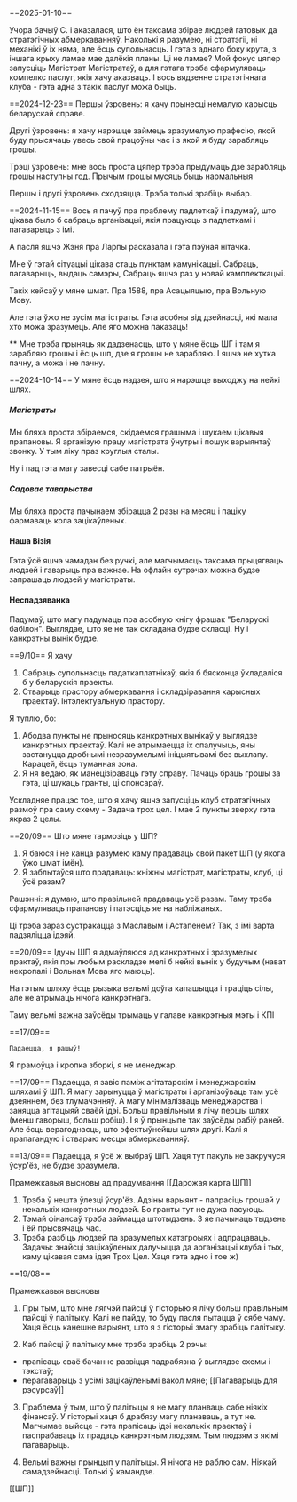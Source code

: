 ==2025-01-10==

Учора бачыў С. і аказалася, што ён таксама збірае людзей гатовых да стратэгічных абмеркаванняў. Наколькі я разумею, ні стратэгіі, ні механікі ў іх няма, але ёсць супольнасць.
І гэта з аднаго боку крута, з іншага крыху ламае мае далёкія планы. Ці не ламае?
Мой фокус цяпер запусціць Магістрат Магістратаў, а для гэтага трэба сфармуляваць компелкс паслуг, якія хачу аказваць. І вось вядзенне стратэгічнага клуба - гэта адна з такіх паслуг можа быць.


==2024-12-23==
Першы ўзровень: я хачу прынесці немалую карысць беларускай справе.

Другі ўзровень: я хачу нарэшце займець зразумелую прафесію, якой буду прысячаць увесь свой працоўны час і з якой я буду зарабляць грошы.

Трэці ўзровень: мне вось проста цяпер трэба прыдумаць дзе зарабляць грошы наступны год. Прычым грошы мусяць быць нармальныя

Першы і другі ўзровень сходзяцца. Трэба толькі зрабіць выбар.


==2024-11-15==
Вось я пачуў пра праблему падлеткаў і падумаў, што цікава было б сабраць арганізацыі, якія працуюць з падлеткамі і пагаварыць з імі. 

А пасля яшчэ Жэня пра Ларпы расказала і гэта пэўная нітачка.

Мне ў гэтай сітуацыі цікава стаць пунктам камунікацыі. Сабраць, пагаварыць, выдаць самэры, Сабраць яшчэ раз у новай камплекткацыі.

Такіх кейсаў у мяне шмат. Пра 1588, пра Асацыяцыю, пра Вольную Мову.

Але гэта ўжо не зусім магістраты. Гэта асобны від дзейнасці, які мала хто можа зразумець. Але яго можна паказаць!

**
Мне трэба прыняць як дадзенасць, што у мяне ёсць ШГ і там я зарабляю грошы і ёсць шп, дзе я грошы не зарабляю. І яшчэ не хутка пачну, а можа і не пачну.


==2024-10-14==
У мяне ёсць надзея, што я нарэшце выходжу на нейкі шлях. 
##### Магістраты
Мы бляха проста збіраемся, скідаемся грашыма і шукаем цікавыя прапановы. Я арганізую працу магістрата ўнутры і пошук варыянтаў звонку. У тым ліку праз круглыя сталы. 

Ну і пад гэта магу завесці сабе патрыён.

##### Садовае таварыства
Мы бляха проста пачынаем збірацца 2 разы на месяц і паціху фармаваць кола зацікаўленых.

#### Наша Візія
Гэта ўсё яшчэ чамадан без ручкі, але магчымасць таксама прыцягваць людзей і гаварыць пра важнае. На офлайн сутрэчах можна будзе запрашаць людзей у магістраты.

#### Неспадзяванка
Падумаў, што магу падумаць пра асобную кнігу фрашак "Беларускі бабілон". Выглядае, што яе не так складана будзе скласці. Ну і канкрэтны вынік будзе.


==9/10==
Я хачу
1. Сабраць супольнасць падаткаплатнікаў, якія б бясконца ўкладаліся б у беларускія праекты.
2. Стварыць прастору абмеркавання і складзіравання карысных праектаў. Інтэлектуальную прастору.


Я туплю, бо:
1. Абодва пункты не прыносяць канкрэтных вынікаў у выглядзе канкрэтных праектаў. Калі не атрымаецца іх спалучыць, яны застануцца дробнымі незразумелымі ініцыятывамі без выхлапу. Карацей, ёсць туманная зона.
2. Я ня ведаю, як манецізіраваць гэту справу. Пачаць браць грошы за гэта, ці шукаць гранты, ці спонсараў. 


Ускладняе працэс
тое, што я хачу яшчэ запусціць клуб стратэгічных размоў пра саму схему - Задача трох цел. І мае 2 пункты зверху гэта якраз 2 целы.

==20/09==
Што мяне тармозіць у ШП?

1. Я баюся і не канца разумею каму прадаваць свой пакет ШП (у якога ўжо шмат імён).
2. Я заблытаўся што прадаваць: кніжны магістрат, магістраты, клуб, ці ўсё разам?

Рашэнні: я думаю, што правільней прадаваць усё разам.
Таму трэба сфармуляваць прапанову і патэсціць яе на набліжаных.

Ці трэба зараз сустракацца з Маславым і Астапенем? Так, з імі варта падзяліцца ідэяй.


==20/09==
Ідучы ШП я адмаўляюся ад канкрэтных і зразумелых практаў, якія пры любым раскладзе мелі б нейкі вынік у будучым (нават некропалі і Вольная Мова яго маюць).

На гэтым шляху ёсць рызыка вельмі доўга капашыцца і траціць сілы, але не атрымаць нічога канкрэтнага.

Таму вельмі важна заўсёды трымаць у галаве канкрэтныя мэты і КПІ


==17/09==
```
Падаецца, я рашыў!
```
Я прамоўца і кропка зборкі, я не менеджар.

==17/09==
Падаецца, я завіс паміж агітатарскім і менеджарскім шляхамі ў ШП. Я магу зарынуцца ў магістраты і арганізоўваць там усё дзеяннем, без тлумачэнняў. А магу мінімалізваць менеджарства і заняцца агітацыяй сваёй ідэі.
Больш правільным я лічу першы шлях (менш гаворыш, больш робіш). І я ў прынцыпе так заўсёды рабіў раней. Але ёсць верагоднасць, што эфектыўнейшы шлях другі. Калі я прапагандую і ствараю месцы абмеркаванняў.


==13/09==
Падаецца, я ўсё ж выбраў ШП. Хаця тут пакуль не закручуся ўсур'ёз, не будзе зразумела.

Прамежкавыя высновы ад прадумвання [[Дарожая карта ШП]]

1. Трэба ў нешта ўлезці ўсур'ёз. Адзіны варыянт - папрасіць грошай у некалькіх канкрэтных людзей. Бо гранты тут не дужа пасуюць.
2. Тэмай фінансаў трэба займацца штотыдзень. З яе пачынаць тыдзень і ёй прысвячаць час.
3. Трэба разбіць людзей па зразумелых катэгроыях і адпрацаваць. Задачы: знайсці зацікаўленых далучыцца да арганізацыі клуба і тых, каму цікавая сама ідэя Трох Цел. Хаця гэта адно і тое ж) 


==19/08==

Прамежкавыя высновы

1. Пры тым, што мне лягчэй пайсці ў гісторыю я лічу больш правільным пайсці ў палітыку. Калі не пайду, то буду пасля пытацца ў сябе чаму. Хаця ёсць канешне варыянт, што я з гісторыі змагу зрабіць палітыку.
   
2. Каб пайсці ў палітыку мне трэба зрабіць 2 рэчы:
- прапісаць сваё бачанне развіцця падрабязна ў выглядзе схемы і тэкстаў;
- перагаварыць з усімі зацікаўленымі вакол мяне; [[Пагаварыць для рэсурсаў]]

3. Праблема ў тым, што ў палітыцы я не магу планваць сабе ніякіх фінансаў. У гісторыі хаця б драбязу магу планаваць, а тут не. Магчымае выйсце - гэта прапісаць ідэі некалькіх праектаў і паспрабаваць іх прадаць канкрэтным людзям. Тым людзям з якімі пагаварыць.
   
4. Вельмі важны прынцып у палітыцы. Я нічога не раблю сам. Ніякай самадзейнасці. Толькі ў камандзе.

[[ШП]]

